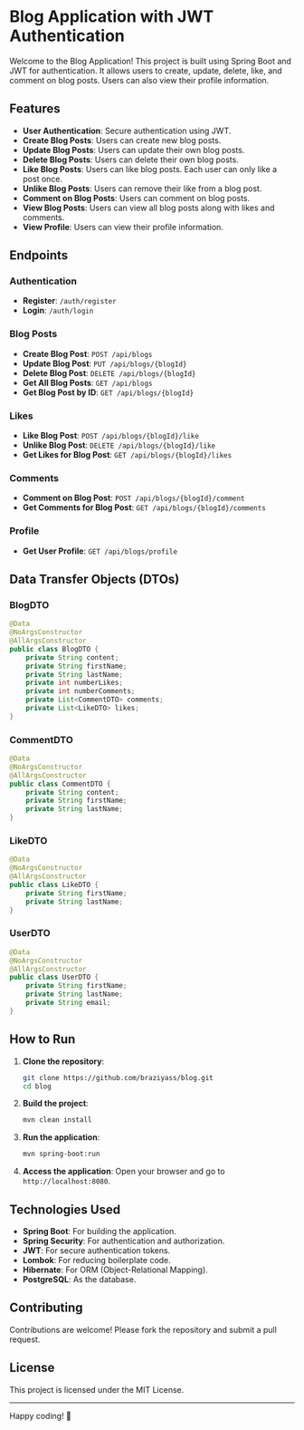 # Blog Application with JWT Authentication

Welcome to the Blog Application! This project is built using Spring Boot and JWT for authentication. It allows users to create, update, delete, like, and comment on blog posts. Users can also view their profile information.

## Features

- **User Authentication**: Secure authentication using JWT.
- **Create Blog Posts**: Users can create new blog posts.
- **Update Blog Posts**: Users can update their own blog posts.
- **Delete Blog Posts**: Users can delete their own blog posts.
- **Like Blog Posts**: Users can like blog posts. Each user can only like a post once.
- **Unlike Blog Posts**: Users can remove their like from a blog post.
- **Comment on Blog Posts**: Users can comment on blog posts.
- **View Blog Posts**: Users can view all blog posts along with likes and comments.
- **View Profile**: Users can view their profile information.

## Endpoints

### Authentication

- **Register**: `/auth/register`
- **Login**: `/auth/login`

### Blog Posts

- **Create Blog Post**: `POST /api/blogs`
- **Update Blog Post**: `PUT /api/blogs/{blogId}`
- **Delete Blog Post**: `DELETE /api/blogs/{blogId}`
- **Get All Blog Posts**: `GET /api/blogs`
- **Get Blog Post by ID**: `GET /api/blogs/{blogId}`

### Likes

- **Like Blog Post**: `POST /api/blogs/{blogId}/like`
- **Unlike Blog Post**: `DELETE /api/blogs/{blogId}/like`
- **Get Likes for Blog Post**: `GET /api/blogs/{blogId}/likes`

### Comments

- **Comment on Blog Post**: `POST /api/blogs/{blogId}/comment`
- **Get Comments for Blog Post**: `GET /api/blogs/{blogId}/comments`

### Profile

- **Get User Profile**: `GET /api/blogs/profile`

## Data Transfer Objects (DTOs)

### BlogDTO

```java
@Data
@NoArgsConstructor
@AllArgsConstructor
public class BlogDTO {
    private String content;
    private String firstName;
    private String lastName;
    private int numberLikes;
    private int numberComments;
    private List<CommentDTO> comments;
    private List<LikeDTO> likes;
}
```

### CommentDTO

```java
@Data
@NoArgsConstructor
@AllArgsConstructor
public class CommentDTO {
    private String content;
    private String firstName;
    private String lastName;
}
```

### LikeDTO

```java
@Data
@NoArgsConstructor
@AllArgsConstructor
public class LikeDTO {
    private String firstName;
    private String lastName;
}
```

### UserDTO

```java
@Data
@NoArgsConstructor
@AllArgsConstructor
public class UserDTO {
    private String firstName;
    private String lastName;
    private String email;
}
```

## How to Run

1. **Clone the repository**:
   ```bash
   git clone https://github.com/braziyass/blog.git
   cd blog
   ```

2. **Build the project**:
   ```bash
   mvn clean install
   ```

3. **Run the application**:
   ```bash
   mvn spring-boot:run
   ```

4. **Access the application**:
   Open your browser and go to `http://localhost:8080`.

## Technologies Used

- **Spring Boot**: For building the application.
- **Spring Security**: For authentication and authorization.
- **JWT**: For secure authentication tokens.
- **Lombok**: For reducing boilerplate code.
- **Hibernate**: For ORM (Object-Relational Mapping).
- **PostgreSQL**: As the database.

## Contributing

Contributions are welcome! Please fork the repository and submit a pull request.

## License

This project is licensed under the MIT License.

---

Happy coding! 🚀